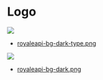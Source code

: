 # Logo

<img class="logo dark" src="/assets/logo/royaleapi-bg-dark-type.png?2">

- [royaleapi-bg-dark-type.png](/assets/logo/royaleapi-bg-dark-type.png?03432b70b1c853b1 ':ignore')

<img class="logo dark" src="/assets/logo/royaleapi-bg-dark.png?2">

- [royaleapi-bg-dark.png](/assets/logo/royaleapi-bg-dark.png?2 ':ignore')